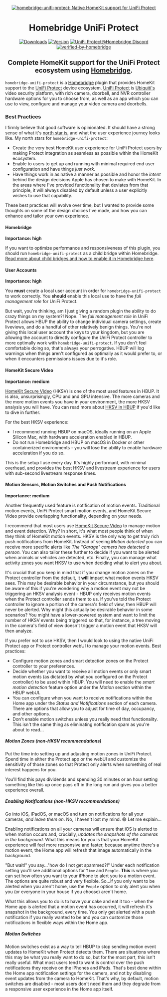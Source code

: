 <SPAN ALIGN="CENTER" STYLE="text-align:center">
<DIV ALIGN="CENTER" STYLE="text-align:center">

[![homebridge-unifi-protect: Native HomeKit support for UniFi Protect](https://raw.githubusercontent.com/hjdhjd/homebridge-unifi-protect/main/images/homebridge-unifi-protect.svg)](https://github.com/hjdhjd/homebridge-unifi-protect)

# Homebridge UniFi Protect

[![Downloads](https://img.shields.io/npm/dt/homebridge-unifi-protect?color=%230559C9&logo=icloud&logoColor=%23FFFFFF&style=for-the-badge)](https://www.npmjs.com/package/homebridge-unifi-protect)
[![Version](https://img.shields.io/npm/v/homebridge-unifi-protect?color=%230559C9&label=Homebridge%20UniFi%20Protect&logo=ubiquiti&logoColor=%23FFFFFF&style=for-the-badge)](https://www.npmjs.com/package/homebridge-unifi-protect)
[![UniFi Protect@Homebridge Discord](https://img.shields.io/discord/432663330281226270?color=0559C9&label=Discord&logo=discord&logoColor=%23FFFFFF&style=for-the-badge)](https://discord.gg/QXqfHEW)
[![verified-by-homebridge](https://img.shields.io/badge/homebridge-verified-blueviolet?color=%23491F59&style=for-the-badge&logoColor=%23FFFFFF&logo=homebridge)](https://github.com/homebridge/homebridge/wiki/Verified-Plugins)

## Complete HomeKit support for the UniFi Protect ecosystem using [Homebridge](https://homebridge.io).
</DIV>
</SPAN>

`homebridge-unifi-protect` is a [Homebridge](https://homebridge.io) plugin that provides HomeKit support to the [UniFi Protect](https://ui.com/camera-security) device ecosystem. [UniFi Protect](https://ui.com/camera-security) is [Ubiquiti's](https://www.ui.com) video security platform, with rich camera, doorbell, and NVR controller hardware options for you to choose from, as well as an app which you can use to view, configure and manage your video camera and doorbells.

### Best Practices
I firmly believe that good software is opinionated. It should have a strong sense of what it's [north star is](https://github.com/hjdhjd/homebridge-unifi-protect#why), and what the user experience journey looks like. My north stars for `homebridge-unifi-protect`:

  * Create the very best HomeKit user experience for UniFi Protect users by making Protect integration as seamless as possible within the HomeKit ecosystem.
  * Enable to users to get up and running with minimal required end user configuration and have things *just work*.
  * Have things work in as native a manner as possible and honor the *intent* behind the design decisions Apple has chosen to make with HomeKit. In the areas where I've provided functionality that deviates from that principle, it will always disabled by default unless a user explicitly wishes to use that capability.

These best practices will evolve over time, but I wanted to provide some thoughts on some of the design choices I've made, and how you can enhance and tailor your own experience.

#### Homebridge
**Importance: high**

If you want to optimize performance and responsiveness of this plugin, you should run `homebridge-unifi-protect` as a child bridge within Homebridge. [Read more about child bridges and how to enable it in Homebridge here](https://github.com/homebridge/homebridge/wiki/Child-Bridges).

#### User Accounts
**Importance: high**

You **must** create a local user account in order for `homebridge-unifi-protect` to work correctly. You **should** enable this local use to have the *full management role* for UniFi Protect.

But wait, you're thinking, am I just giving a random plugin the ability to do crazy things on my system?! Nope. The *full management role* in UniFi Protect allows HBUP the ability to change individual camera settings, create liveviews, and do a handful of other relatively benign things. You're not giving this local user account the keys to your kingdom, but you are allowing the account to directly configure the UniFi Protect controller to more optimally work with `homebridge-unifi-protect`. If you don't feel comfortable doing so, that's always your perrogative. HBUP will log warnings when things aren't configured as optimally as it would prefer to, or when it encounters permissions issues due to it's role.

#### HomeKit Secure Video
**Importance: medium**

[HomeKit Secure Video](https://support.apple.com/guide/iphone/set-up-security-cameras-iph7bc5df9d9/ios) (HKSV) is one of the most used features in HBUP. It is also, unsurprisingly, CPU and and GPU intensive. The more cameras and the more motion events you have in your environment, the more HKSV analysis you will have. You can read more about [HKSV in HBUP](https://github.com/hjdhjd/homebridge-unifi-protect/blob/main/docs/HomeKitSecureVideo.md) if you'd like to dive in further.

For the best HKSV experience:

  * I recommend running HBUP on macOS, ideally running on an Apple Silicon Mac, with hardware acceleration enabled in HBUP.
  * Do not run Homebridge and HBUP on macOS in Docker or other containerized environments - you will lose the ability to enable hardware acceleration if you do so.

This is the setup I use every day. It's highly performant, with minimal overhead, and provides the best HKSV and livestream experience for users with sub-second livestream response times.

#### Motion Sensors, Motion Switches and Push Notifications
**Importance: medium**

Another frequently used feature is notification of motion events. Traditional motion events, UniFi Protect smart motion events, and HomeKit Secure Video provide overlapping functionality, depending on your needs.

I recommend that most users use [HomeKit Secure Video](https://support.apple.com/guide/iphone/set-up-security-cameras-iph7bc5df9d9/ios) to manage motion and event detection. Why? In short, it's what most people think of when they think of HomeKit motion events. HKSV is the only way to get truly rich push notifications from HomeKit. Instead of seeing *Motion detected* you can receive more specific alerts like *The "Garage" camera has detected a person.* You can also tailor these further to decide if you want to be alerted when animals or vehicles are detected, etc. Finally, you can manage what activity zones you want HKSV to use when deciding what to alert you about.

It's crucial that you keep in mind that if you change motion zones on the Protect controller from the default, it **will** impact what motion events HKSV sees. This may be desirable behavior in your circumstance, but you should be aware of this if you're wondering why a motion event may not be triggering an HKSV analysis event - HBUP only receives motion events when the Protect controller sends them to us. If you've told the Protect controller to ignore a portion of the camera's field of view, then HBUP will never be alerted. Why might this actually be desirable behavior in some scenarios? You might have a lower-powered system and want to limit the number of HKSV events being triggered so that, for instance, a tree moving in the camera's field of view doesn't trigger a motion event that HKSV will then analyze.

If you prefer not to use HKSV, then I would look to using the native UniFi Protect app or Protect controller webUI to manage your motion events. Best practices:

  * Configure motion zones and smart detection zones on the Protect controller to your preferences.
  * Decide whether you want to receive all motion events or only smart motion events (as dictated by what you configured on the Protect controller) to be used within HBUP. You will need to enable the *smart motion detection* feature option under the *Motion* section within the HBUP webUI.
  * You can configure when you want to receive notifications within the Home app under the *Status and Notifications* section of each camera. There are options that allow you to adjust for time of day, occupancy, and other options.
  * Don't enable motion switches unless you really need that functionality. This isn't the same thing as eliminating notification spam as you're about to read...

##### Motion Zones (non-HKSV recommendations)
Put the time into setting up and adjusting motion zones in UniFi Protect. Spend time in either the Protect app or the webUI and customize the sensitivity of those zones so that Protect only alerts when something of real interest happens for you.

You'll find this pays dividends and spending 30 minutes or an hour setting something like this up once pays off in the long run and gives you a better experience overall.

##### Enabling Notifications (non-HKSV recommendations)
Go into iOS, iPadOS, or macOS and turn on notifications for all your cameras, *and leave them on*. No, I haven't lost my mind. :smile: Let me explain...

Enabling notifications on all your cameras will ensure that iOS is alerted to when motion occurs and, crucially, *updates the snapshots of the cameras in the background*. What this means for you is that your HomeKit experience will feel more responsive and faster, because anytime there's a motion event, the Home app will refresh that image automatically in the background.

"But wait!" you say..."how do I not get spammed?!" Under each notification setting you'll see additional options for `Time` and `People`. **This** is where you can set how often you want to your iPhone to alert you to a motion event. The options are quite robust and very flexible. So...if you only want to be alerted when you aren't home, use the `People` option to only alert you when you (or everyone in your house if you choose) aren't home.

What this allows you to do is to have your cake and eat it too - when the Home app is alerted that a motion event has occurred, it will refresh it's snapshot in the background, every time. You only get alerted with a push notification if you really wanted to be and you can customize those notifications in flexible ways within the Home app.

##### Motion Switches
Motion switches exist as a way to tell HBUP to stop sending motion event updates to HomeKit when Protect detects them. There are situations where this may be what you really want to do so, but for the most part, this isn't really useful. What most users tend to want is control over the push notifications they receive on the iPhones and iPads. That's best done within the Home app notification settings for the camera, and not by disabling event updates from the camera to HomeKit. That's why, by default, motion switches are disabled - most users don't need them and they degrade from a responsive user experience in the Home app itself.
